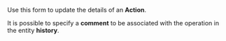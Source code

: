 Use this form to update the details of an **Action**.

It is possible to specify a **comment** to be associated with the operation in
the entity **history**.